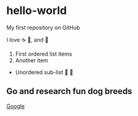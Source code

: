 # hello-world
My first repository on GitHub

I love :coffee: :pizza:, and :dancer:

1. First ordered list items
2. Another item

* Unordered sub-list :banana: :apple:

## Go and research fun dog breeds
[Google](https://www.google.com)

